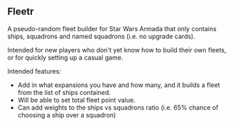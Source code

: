 ## Fleetr

A pseudo-random fleet builder for Star Wars Armada that only contains ships, squadrons and named squadrons (i.e. no upgrade cards).

Intended for new players who don't yet know how to build their own fleets, or for quickly setting up a casual game.

Intended features:

* Add in what expansions you have and how many, and it builds a fleet from the list of ships contained.
* Will be able to set total fleet point value.
* Can add weights to the ships vs squadrons ratio (i.e. 65% chance of choosing a ship over a squadron)
